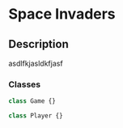 # Space Invaders

## Description

asdlfkjasldkfjasf

### Classes

```js
class Game {}

class Player {}
```
